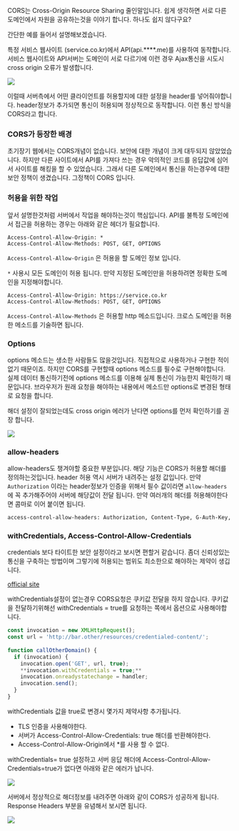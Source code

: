 CORS는 Cross-Origin Resource Sharing 줄인말입니다. 쉽게 생각하면 서로 다른 도메인에서 자원을 공유하는것을 이야기 합니다. 하나도 쉽지 않다구요?

간단한 예를 들어서 설명해보겠습니다. 

특정 서비스 웹사이트 (service.co.kr)에서 API(api.****.me)를 사용하여 동작합니다.  서비스 웹사이트와 API서버는 도메인이 서로 다르기에 이런 경우 Ajax통신을 시도시 cross origin 오류가 발생합니다.

![](https://user-images.githubusercontent.com/54073761/132977683-724b6ba2-9e45-4138-9d4b-ccd5dc5a1709.png)

이럴때 서버측에서 어떤 클라이언트를 허용할지에 대한 설정을 header를 넣어줘야합니다. header정보가 추가되면 통신이 허용되며 정상적으로 동작합니다. 이런 통신 방식을 CORS라고 합니다.

### CORS가 등장한 배경

초기장기 웹에서는 CORS개념이 없습니다. 보안에 대한 개념이 크게 대두되지 않았었습니다. 하지만 다른 사이트에서 API를 가져다 쓰는 경우 악의적인 코드를 응답값에 심어서 사이트를 해킹을 할 수 있었습니다. 그래서 다른 도메인에서 통신을 하는경우에 대한 보안 정책이 생겼습니다. 그정책이 CORS 입니다.

### 허용을 위한 작업

앞서 설명한것처럼 서버에서 작업을 해야하는것이 핵심입니다. API를 불특정 도메인에서 접근을 허용하는 경우는 아래와 같은 헤더가 필요합니다.

```
Access-Control-Allow-Origin: *
Access-Control-Allow-Methods: POST, GET, OPTIONS
```

`Access-Control-Allow-Origin` 은 허용을 할 도메인 정보 입니다. 

`*` 사용시 모든 도메인이 허용 됩니다. 만약 지정된 도메인만을 허용하려면 정확한 도메인을 지정해야합니다.

```
Access-Control-Allow-Origin: https://service.co.kr
Access-Control-Allow-Methods: POST, GET, OPTIONS
```

`Access-Control-Allow-Methods` 은 허용할 http 메소드입니다. 크로스 도메인을 허용한 메소드를 기술하면 됩니다.

### Options

options 메소드는 생소한 사람들도 많을것입니다. 직접적으로 사용하거나 구현한 적이 없기 때문이죠. 하지만 CORS를 구현할때 options 메소드를 필수로 구현해야합니다. 실제 데이터 통신하기전에 options 메소드를 이용해 실제 통신이 가능한지 확인하기 때문입니다. 브라우저가 원래 요청을 해야하는 내용에서 메소드만 options로 변경된 형태로 요청을 합니다.

해더 설정이 잘되었는데도 cross origin 에러가 난다면 options를 먼저 확인하기를 권장 합니다.

![](https://user-images.githubusercontent.com/54073761/132977696-4199decf-c0b8-4320-b73b-f544605e0202.png)

### allow-headers

allow-headers도 챙겨야할 중요한 부분입니다. 해당 기능은 CORS가 허용할 해더를 정의하는것입니다. header 허용 역시 서버가 내려주는 설정 값입니다. 만약 `Authorization` 이라는 header정보가 인증을 위해서 필수 값이라면 `allow-headers` 에 꼭 추가해주어야 서버에 해당값이 전달 됩니다. 만약 여러개의 해더를 허용해야한다면 콤마로 이어 붙이면 됩니다.

```bash
access-control-allow-headers: Authorization, Content-Type, G-Auth-Key, Sid
```

### withCredentials, Access-Control-Allow-Credentials

credentials 보다 타이트한 보안 설정이라고 보시면 편할거 같습니다. 좀더 신뢰성있는 통신을 구축하는 방법이며 그렇기에 허용되는 범위도 최소한으로 해야하는 제약이 생깁니다.

[official site](https://developer.mozilla.org/ko/docs/Web/HTTP/Headers/Access-Control-Allow-Credentials)

withCredentials설정이 없는경우 CORS요청은 쿠키값 전달을 하지 않습니다. 쿠키값을 전달하기위해선 withCredentials = true를 요청하는 쪽에서 옵션으로 사용해야합니다.

```jsx
const invocation = new XMLHttpRequest();
const url = 'http://bar.other/resources/credentialed-content/';
    
function callOtherDomain() {
  if (invocation) {
    invocation.open('GET', url, true);
    **invocation.withCredentials = true;**
    invocation.onreadystatechange = handler;
    invocation.send(); 
  }
}
```

withCredentials 값을 true로 변경시 몇가지 제약사항 추가됩니다.

- TLS 인증을 사용해야한다.
- 서버가 Access-Control-Allow-Credentials: true 해더를 반환해야한다.
- Access-Control-Allow-Origin에서 *를 사용 할 수 없다.

withCredentials= true 설정하고 서버 응답 해더에 Access-Control-Allow-Credentials=true가 없다면 아래와 같은 에러가 납니다.

![](https://user-images.githubusercontent.com/54073761/132977720-21809525-de88-4ffa-af42-54a849f45870.png)

서버에서 정상적으로 해더정보를 내려주면 아래와 같이 CORS가 성공하게 됩니다. Response Headers 부분을 유념해서 보시면 됩니다.

![](https://user-images.githubusercontent.com/54073761/132977714-19606a9f-c582-4b70-b2f4-c38fc17206a8.png)
